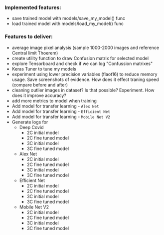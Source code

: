 ### Implemented features:
- save trained model with models/save_my_model() func
- load trained model with models/load_my_model() func


### Features to deliver:
- average image pixel analysis (sample 1000-2000 images and reference Central limit Thoerem)
- create utility function to draw Confusion matrix for selected model
- explore Tensorboard and check if we can log "Confussion matrixes"
- Keras Tuner to tune my models
- experiment using lower precision variables (flaot16) to reduce memory usage. Save screenshots of evidence. How does it effect traning speed (compare before and after)
- cleaning outlier images in dataset? Is that possible? Experiment. How does it improve accuracy?
- add more metrics to model when training
- Add model for transfer learning - `Alex Net`
- Add model for transfer learning - `Efficient Net`
- Add model for transfer learning - `Mobile Net V2`
- Generate logs for
  - Deep Covid
    - 2C initial model
    - 2C fine tuned model
    - 3C initial model
    - 3C fine tuned model
  - Alex Net
    - 2C initial model
    - 2C fine tuned model
    - 3C initial model
    - 3C fine tuned model
  - Efficient Net
    - 2C initial model
    - 2C fine tuned model
    - 3C initial model
    - 3C fine tuned model
  - Mobile Net V2
    - 2C initial model
    - 2C fine tuned model
    - 3C initial model
    - 3C fine tuned model
